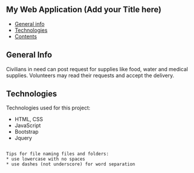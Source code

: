 ## My Web Application (Add your Title here)

* [General info](#general-info)
* [Technologies](#technologies)
* [Contents](#content)

## General Info
Civilians in need can post request for supplies like food, water and medical supplies. Volunteers may read their requests and accept the delivery.
	
## Technologies
Technologies used for this project:
* HTML, CSS
* JavaScript
* Bootstrap 
* Jquery


```

Tips for file naming files and folders:
* use lowercase with no spaces
* use dashes (not underscore) for word separation

